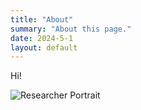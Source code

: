 ```yaml
---
title: "About"
summary: "About this page."
date: 2024-5-1
layout: default
---
```


Hi!

![Researcher Portrait](assets/images/ole.jpg "Ole Vik")